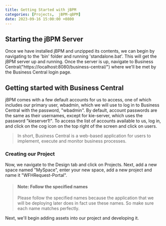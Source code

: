 ```yaml
---
title: Getting Started with jBPM
categories: [Projects,  jBPM-qBPM]
date: 2023-09-16 15:00:00 +0800
---
```


## Starting the jBPM Server
Once we have installed jBPM and unzipped its contents, we can begin by navigating to the 'bin' folder and running 'standalone.bat'. This will get the jBPM server up and running. Once the server is up, navigate to Business Central("https://localhost:8080/business-central/") where we'll be met by the Business Central login page. 

## Getting started with Business Central
jBPM comes with a few default accounts for us to access, one of which includes our primary user, wbadmin, which we will use to log in to Business Central with the password, "wbadmin". By default, account passwords are the same as their usernames, except for kie-server, which uses the password "kieserver1!". To access the list of accounts available to us, log in, and click on the cog icon on the top right of the screen and click on users.

> In short, Business Central is a web-based application for users to implement, execute and monitor business processes. 

### Creating our Project
Now, we navigate to the Design tab and click on Projects. Next, add a new space named "MySpace", enter your new space, add a new project and name it "WFHRequest-Portal".
> #### Note: Follow the specified names
> Please follow the specified names because the application that we will be deploying later does in fact use these names. So make sure each name matches perfectly. 

Next, we'll begin adding assets into our project and developing it.